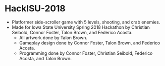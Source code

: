 # HackISU-2018

* Platformer side-scroller game with 5 levels, shooting, and crab enemies.
* Made for Iowa State University Spring 2018 Hackathon by Christian Seibold, Connor Foster, Talon Brown, and Federico Acosta.
  - All artwork done by Talon Brown.
  - Gameplay design done by Connor Foster, Talon Brown, and Federico Acosta.
  - Programming done by Connor Foster, Christian Seibold, Federico Acosta, and Talon Brown.

